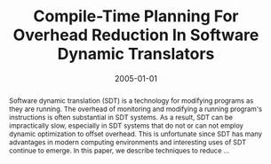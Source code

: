 ---
title: "Compile-Time Planning For Overhead Reduction In Software Dynamic Translators"
abstract: "Software dynamic translation (SDT) is a technology for modifying programs as they are running. The overhead of monitoring and modifying a running program's instructions is often substantial in SDT systems. As a result, SDT can be impractically slow, especially in SDT systems that do not or can not employ dynamic optimization to offset overhead. This is unfortunate since SDT has many advantages in modern computing environments and interesting uses of SDT continue to emerge. In this paper, we describe techniques to reduce …"
date: 2005-01-01
venue: ""
paperurl: https://link.springer.com/article/10.1007/s10766-005-3573-7
authors: "Naveen Kumar, Bruce R. Childers, Daniel W. Williams, Jack W. Davidson and Mary Lou Soffa"
awards: ""
---